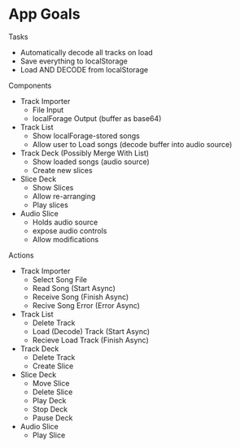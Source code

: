 App Goals
===

Tasks

* Automatically decode all tracks on load
* Save everything to localStorage
* Load AND DECODE from localStorage


Components

* Track Importer
	* File Input
	* localForage Output (buffer as base64)
* Track List
	* Show localForage-stored songs
	* Allow user to Load songs (decode buffer into audio source)
* Track Deck (Possibly Merge With List)
	* Show loaded songs (audio source)
	* Create new slices
* Slice Deck
	* Show Slices
	* Allow re-arranging
	* Play slices
* Audio Slice
	* Holds audio source
	* expose audio controls
	* Allow modifications


Actions

* Track Importer
	* Select Song File
	* Read Song (Start Async)
	* Receive Song (Finish Async)
	* Recive Song Error (Error Async)
* Track List
	* Delete Track
	* Load (Decode) Track (Start Async)
	* Recieve Load Track (Finish Async)
* Track Deck
	* Delete Track
	* Create Slice
* Slice Deck
	* Move Slice
	* Delete Slice
	* Play Deck
	* Stop Deck
	* Pause Deck
* Audio Slice
	* Play Slice